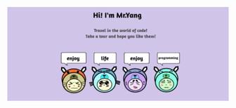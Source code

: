 [![](https://raw.githubusercontent.com/hackycy/hackycy/main/bg.jpg)](https://blog.si-yee.com/about)

